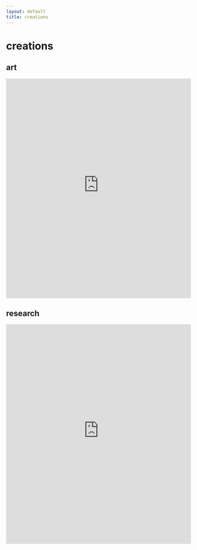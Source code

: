 ```yaml
---
layout: default
title: creations
---
```

# creations

## art

<iframe src="https://sulfuric-kumquat-542.notion.site/ebd/e224df38d8b142e9a6aa83e113a663f9?v=b2e27d60959a4db2907ce3b08a078efe" width="100%" height="600" frameborder="0" allowfullscreen> </iframe>


## research

<iframe src="https://sulfuric-kumquat-542.notion.site/ebd/e7f8978945c544bd82595f53a204102b?v=eec2c8cc0a8d44f09262a4b3dc5da4e5" width="100%" height="600" frameborder="0" allowfullscreen> </iframe>
